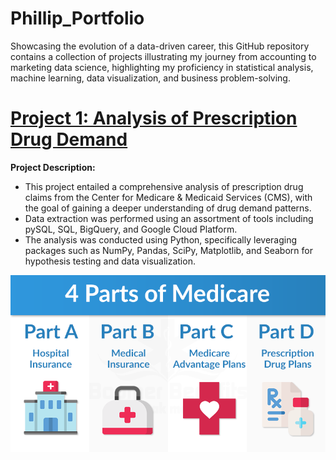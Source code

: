 # Phillip_Portfolio
Showcasing the evolution of a data-driven career, this GitHub repository contains a collection of projects illustrating my journey from accounting to marketing data science, highlighting my proficiency in statistical analysis, machine learning, data visualization, and business problem-solving.


# [Project 1: Analysis of Prescription Drug Demand](https://github.com/Prvargas/Where_Are_The_Drugs)
**Project Description:** 
- This project entailed a comprehensive analysis of prescription drug claims from the Center for Medicare & Medicaid Services (CMS), with the goal of gaining a deeper understanding of drug demand patterns. 
- Data extraction was performed using an assortment of tools including pySQL, SQL, BigQuery, and Google Cloud Platform. 
- The analysis was conducted using Python, specifically leveraging packages such as NumPy, Pandas, SciPy, Matplotlib, and Seaborn for hypothesis testing and data visualization.



![](https://github.com/Prvargas/Phillip_Portfolio/blob/main/images/A1%20-%20DRUGS%20-%204%20Part%20Medicate.png)
